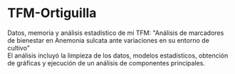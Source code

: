 # TFM-Ortiguilla
Datos, memoria y análisis estadístico de mi TFM: "Análisis de marcadores de bienestar en Anemonia sulcata ante variaciones en su entorno de cultivo"  
El análisis incluyó la limpieza de los datos, modelos estadísticos, obtención de gráficas y ejecución de un análisis de componentes principales.
